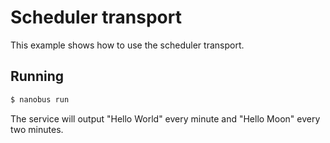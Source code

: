 # Scheduler transport

This example shows how to use the scheduler transport.

## Running

```sh
$ nanobus run
```

The service will output "Hello World" every minute and "Hello Moon" every two minutes.
